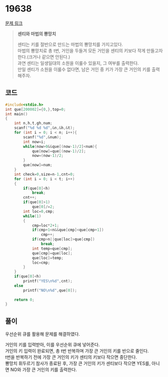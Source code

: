 # 19638

[문제 링크](https://www.acmicpc.net/problem/19638)

> __센티와 마법의 뿅망치__
>
> 센티는 키를 절반으로 만드는 마법의 뿅망치를 가지고있다.  
> 마법의 뿅망치로 총 t번, 거인을 두들겨 모든 거인을 센티의 키보다 작게 만들고자 한다.(크거나 같으면 안된다.)  
> 과연 센티는 일생일대의 소원을 이룰수 있을지, 그 여부를 출력한다.  
> 만일 센티가 소원을 이룰수 없다면, 남은 거인 중 키가 가장 큰 거인의 키를 출력해주자.  

## 코드

```c
#include<stdio.h>
int que[200002]={0,},top=0;
int main()
{
    int n,h,t,gh,num;
    scanf("%d %d %d",&n,&h,&t);
    for (int i = 0; i < n; i++){
        scanf("%d",&num);
        int now=i;
        while(now>0&&que[(now-1)/2]<num){
            que[now]=que[(now-1)/2];
            now=(now-1)/2;
        }
        que[now]=num;
    }
    int check=0,size=n-1,cnt=0;
    for (int i = 0; i < t; i++)
    {
        if(que[0]<h)
            break;
        cnt++;
        if(que[0]>1)
            que[0]/=2;
        int loc=0,cmp;
        while(1)
        {
            cmp=loc*2+1;
            if(cmp+1<n&&que[cmp]<que[cmp+1])
                cmp++;
            if(cmp>n||que[loc]>que[cmp])
                break;
            int temp=que[cmp];
            que[cmp]=que[loc];
            que[loc]=temp;
            loc=cmp;
        }
    }
    if(que[0]<h)
        printf("YES\n%d",cnt);
    else
        printf("NO\n%d",que[0]);
    
    return 0;
}
```

## 풀이

우선순위 큐를 활용해 문제를 해결하였다.  

거인의 키를 입력받아, 이를 우선순위 큐에 넣어준다.  
거인의 키 입력이 완료되면, 총 t번 반복하며 가장 큰 거인의 키를 반으로 줄인다.  
t번을 반복하기 전에 가장 큰 거인의 키가 센티의 키보다 작으면 중단한다.  
뿅망치 휘두르기 참사가 종료된 후, 가장 큰 거인의 키가 센티보다 작으면 YES를, 아니면 NO와 가장 큰 거인의 키를 출력한다.  

